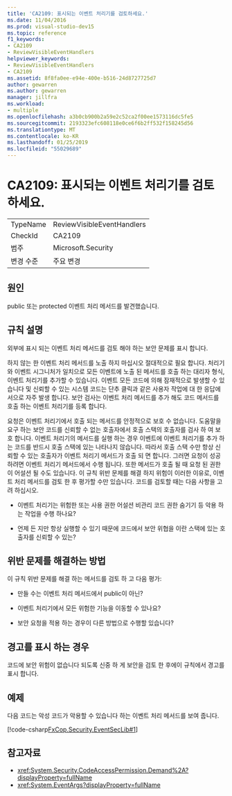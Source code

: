 ```yaml
---
title: 'CA2109: 표시되는 이벤트 처리기를 검토하세요.'
ms.date: 11/04/2016
ms.prod: visual-studio-dev15
ms.topic: reference
f1_keywords:
- CA2109
- ReviewVisibleEventHandlers
helpviewer_keywords:
- ReviewVisibleEventHandlers
- CA2109
ms.assetid: 8f8fa0ee-e94e-400e-b516-24d8727725d7
author: gewarren
ms.author: gewarren
manager: jillfra
ms.workload:
- multiple
ms.openlocfilehash: a3b0cb900b2a59e2c52ca2f00ee1573116dc5fe5
ms.sourcegitcommit: 2193323efc608118e0ce6f6b2ff532f158245d56
ms.translationtype: MT
ms.contentlocale: ko-KR
ms.lasthandoff: 01/25/2019
ms.locfileid: "55029689"
---
```

# <a name="ca2109-review-visible-event-handlers"></a>CA2109: 표시되는 이벤트 처리기를 검토하세요.

|||
|-|-|
|TypeName|ReviewVisibleEventHandlers|
|CheckId|CA2109|
|범주|Microsoft.Security|
|변경 수준|주요 변경|

## <a name="cause"></a>원인
 public 또는 protected 이벤트 처리 메서드를 발견했습니다.

## <a name="rule-description"></a>규칙 설명
 외부에 표시 되는 이벤트 처리 메서드를 검토 해야 하는 보안 문제를 표시 합니다.

하지 않는 한 이벤트 처리 메서드를 노출 하지 마십시오 절대적으로 필요 합니다. 처리기와 이벤트 시그니처가 일치으로 모든 이벤트에 노출 된 메서드를 호출 하는 대리자 형식, 이벤트 처리기를 추가할 수 있습니다. 이벤트 모든 코드에 의해 잠재적으로 발생할 수 있습니다 및 신뢰할 수 있는 시스템 코드는 단추 클릭과 같은 사용자 작업에 대 한 응답에서으로 자주 발생 합니다. 보안 검사는 이벤트 처리 메서드를 추가 해도 코드 메서드를 호출 하는 이벤트 처리기를 등록 합니다.

 요청은 이벤트 처리기에서 호출 되는 메서드를 안정적으로 보호 수 없습니다. 도움말을 요구 하는 보안 코드를 신뢰할 수 없는 호출자에서 호출 스택의 호출자를 검사 하 여 보호 합니다. 이벤트 처리기의 메서드를 실행 하는 경우 이벤트에 이벤트 처리기를 추가 하는 코드를 반드시 호출 스택에 있는 나타나지 않습니다. 따라서 호출 스택 수만 항상 신뢰할 수 있는 호출자가 이벤트 처리기 메서드가 호출 되 면 합니다. 그러면 요청이 성공 하려면 이벤트 처리기 메서드에서 수행 됩니다. 또한 메서드가 호출 될 때 요청 된 권한이 어설션 될 수도 있습니다. 이 규칙 위반 문제를 해결 하지 위험이 이러한 이유로, 이벤트 처리 메서드를 검토 한 후 평가할 수만 있습니다. 코드를 검토할 때는 다음 사항을 고려 하십시오.

- 이벤트 처리기는 위험한 또는 사용 권한 어설션 비관리 코드 권한 숨기기 등 악용 하는 작업을 수행 하나요?

- 언제 든 지만 항상 실행할 수 있기 때문에 코드에서 보안 위협을 이란 스택에 있는 호출자를 신뢰할 수 있는?

## <a name="how-to-fix-violations"></a>위반 문제를 해결하는 방법
 이 규칙 위반 문제를 해결 하는 메서드를 검토 하 고 다음 평가:

- 만들 수는 이벤트 처리 메서드에서 public이 아닌?

- 이벤트 처리기에서 모든 위험한 기능을 이동할 수 있나요?

- 보안 요청을 적용 하는 경우이 다른 방법으로 수행할 있습니다?

## <a name="when-to-suppress-warnings"></a>경고를 표시 하는 경우
 코드에 보안 위험이 없습니다 되도록 신중 하 게 보안을 검토 한 후에이 규칙에서 경고를 표시 합니다.

## <a name="example"></a>예제
 다음 코드는 악성 코드가 악용할 수 있습니다 하는 이벤트 처리 메서드를 보여 줍니다.

 [!code-csharp[FxCop.Security.EventSecLib#1](../code-quality/codesnippet/CSharp/ca2109-review-visible-event-handlers_1.cs)]

## <a name="see-also"></a>참고자료

- <xref:System.Security.CodeAccessPermission.Demand%2A?displayProperty=fullName>
- <xref:System.EventArgs?displayProperty=fullName>